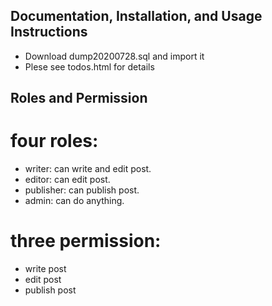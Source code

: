 ## Documentation, Installation, and Usage Instructions
- Download dump20200728.sql and import it
- Plese see todos.html for details

## Roles and Permission
 # four roles:
 - writer:  can write and edit post.
 - editor: can edit post.
 - publisher: can publish post.
 - admin: can do anything.
 # three permission:
 - write post
 - edit post
 - publish post

